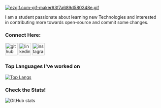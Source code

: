 [![ezgif.com-gif-maker93f7a689d580348e.gif](https://s10.gifyu.com/images/ezgif.com-gif-maker93f7a689d580348e.gif)](https://gifyu.com/image/SSgpE)


I am a student passionate about learning new Technologies and interested in contributing more towards open-source and commit some changes.





### Connect Here:
[<img src='https://cdn.jsdelivr.net/npm/simple-icons@3.0.1/icons/github.svg' alt='github' height='40'>](https://github.com/SidharthSarangi)   [<img src='https://cdn.jsdelivr.net/npm/simple-icons@3.0.1/icons/linkedin.svg' alt='linkedin' height='40'>](https://www.linkedin.com/in/sidharth-sarangi-75332a228/)  [<img src='https://cdn.jsdelivr.net/npm/simple-icons@3.0.1/icons/instagram.svg' alt='instagram' height='40'>](https://www.instagram.com/sidharth.sarangi/)  

### Top Languages I've worked on
[![Top Langs](https://github-readme-stats.vercel.app/api/top-langs/?username=SidharthSarangi&theme=cobalt&show_icons=true)](https://github.com/anuraghazra/github-readme-stats)
### Check the Stats!
![GitHub stats](https://github-readme-stats.vercel.app/api?username=SidharthSarangi&theme=radical&show_icons=true)  
